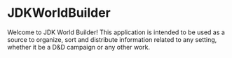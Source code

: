 # JDKWorldBuilder

Welcome to JDK World Builder! This application is intended to be used as a source to organize, sort
and  distribute information related to any setting, whether it be a D&D campaign or any other work.
